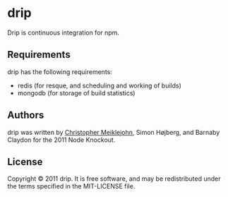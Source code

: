 # drip

Drip is continuous integration for npm.

## Requirements

drip has the following requirements:

* redis (for resque, and scheduling and working of builds)
* mongodb (for storage of build statistics)

## Authors

drip was written by [Christopher Meiklejohn](mailto:christopher.meiklejohn@gmail.com), Simon Højberg, and Barnaby Claydon for the 2011 Node Knockout.

## License

Copyright © 2011 drip.  It is free software, and may be redistributed under the terms specified in the MIT-LICENSE file.
